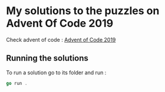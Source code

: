 # My solutions to the puzzles on Advent Of Code 2019

Check advent of code : [Advent of Code 2019](https://adventofcode.com/2019)

## Running the solutions

To run a solution go to its folder and run :
```go
go run .
```
